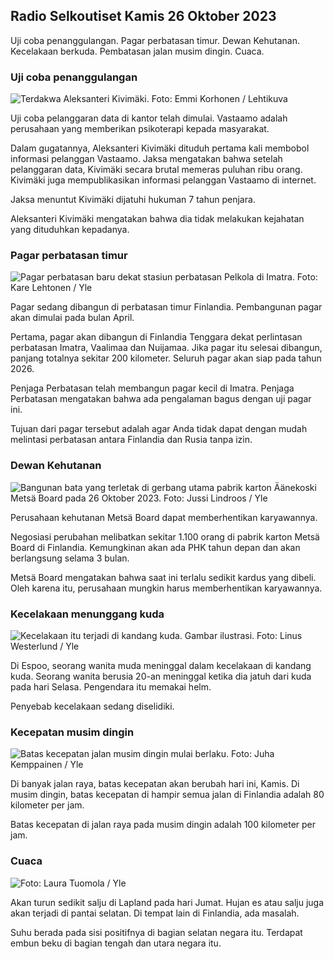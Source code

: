 ## Radio Selkoutiset Kamis 26 Oktober 2023

Uji coba penanggulangan. Pagar perbatasan timur. Dewan Kehutanan. Kecelakaan berkuda. Pembatasan jalan musim dingin. Cuaca.

### Uji coba penanggulangan

![Terdakwa Aleksanteri Kivimäki. Foto: Emmi Korhonen / Lehtikuva](https://images.cdn.yle.fi/image/upload/c_crop,h_2875,w_5112,x_0,y_568/ar_1.7777777777777777,c_fill,g_faces,h_675,w_1200/dpr_1.0/q_auto:eco/f_auto/fl_lossy/v1698305049/39-1191484653a13e7df175)

Uji coba pelanggaran data di kantor telah dimulai. Vastaamo adalah perusahaan yang memberikan psikoterapi kepada masyarakat.

Dalam gugatannya, Aleksanteri Kivimäki dituduh pertama kali membobol informasi pelanggan Vastaamo. Jaksa mengatakan bahwa setelah pelanggaran data, Kivimäki secara brutal memeras puluhan ribu orang. Kivimäki juga mempublikasikan informasi pelanggan Vastaamo di internet.

Jaksa menuntut Kivimäki dijatuhi hukuman 7 tahun penjara.

Aleksanteri Kivimäki mengatakan bahwa dia tidak melakukan kejahatan yang dituduhkan kepadanya.

### Pagar perbatasan timur

![Pagar perbatasan baru dekat stasiun perbatasan Pelkola di Imatra. Foto: Kare Lehtonen / Yle](https://images.cdn.yle.fi/image/upload/c_crop,h_2243,w_3993,x_0,y_0/ar_1.7777777777777777,c_fill,g_faces,h_675,w_1200/dpr_1.0/q_auto:eco/f_auto/fl_lossy/v1698323397/39-1191724653a55b2a04b0)

Pagar sedang dibangun di perbatasan timur Finlandia. Pembangunan pagar akan dimulai pada bulan April.

Pertama, pagar akan dibangun di Finlandia Tenggara dekat perlintasan perbatasan Imatra, Vaalimaa dan Nuijamaa. Jika pagar itu selesai dibangun, panjang totalnya sekitar 200 kilometer. Seluruh pagar akan siap pada tahun 2026.

Penjaga Perbatasan telah membangun pagar kecil di Imatra. Penjaga Perbatasan mengatakan bahwa ada pengalaman bagus dengan uji pagar ini.

Tujuan dari pagar tersebut adalah agar Anda tidak dapat dengan mudah melintasi perbatasan antara Finlandia dan Rusia tanpa izin.

### Dewan Kehutanan

![Bangunan bata yang terletak di gerbang utama pabrik karton Äänekoski Metsä Board pada 26 Oktober 2023. Foto: Jussi Lindroos / Yle](https://images.cdn.yle.fi/image/upload/c_crop,h_2267,w_4031,x_0,y_0/ar_1.7777777777777777,c_fill,g_faces,h_675,w_1200/dpr_1.0/q_auto:eco/f_auto/fl_lossy/v1698319726/39-1191672653a4ca1724ad)

Perusahaan kehutanan Metsä Board dapat memberhentikan karyawannya.

Negosiasi perubahan melibatkan sekitar 1.100 orang di pabrik karton Metsä Board di Finlandia. Kemungkinan akan ada PHK tahun depan dan akan berlangsung selama 3 bulan.

Metsä Board mengatakan bahwa saat ini terlalu sedikit kardus yang dibeli. Oleh karena itu, perusahaan mungkin harus memberhentikan karyawannya.

### Kecelakaan menunggang kuda

![Kecelakaan itu terjadi di kandang kuda. Gambar ilustrasi. Foto: Linus Westerlund / Yle](https://images.cdn.yle.fi/image/upload/c_crop,h_3375,w_6000,x_0,y_387/ar_1.7777777777777777,c_fill,g_faces,h_675,w_1200/dpr_1.0/q_auto:eco/f_auto/fl_lossy/v1692692625/39-116023264e46d0e45030)

Di Espoo, seorang wanita muda meninggal dalam kecelakaan di kandang kuda. Seorang wanita berusia 20-an meninggal ketika dia jatuh dari kuda pada hari Selasa. Pengendara itu memakai helm.

Penyebab kecelakaan sedang diselidiki.

### Kecepatan musim dingin

![Batas kecepatan jalan musim dingin mulai berlaku. Foto: Juha Kemppainen / Yle](https://images.cdn.yle.fi/image/upload/c_crop,h_2250,w_4000,x_0,y_0/ar_1.7777777777777777,c_fill,g_faces,h_675,w_1200/dpr_1.0/q_auto:eco/f_auto/fl_lossy/v1603287400/39-7327705f903747751c2)

Di banyak jalan raya, batas kecepatan akan berubah hari ini, Kamis. Di musim dingin, batas kecepatan di hampir semua jalan di Finlandia adalah 80 kilometer per jam.

Batas kecepatan di jalan raya pada musim dingin adalah 100 kilometer per jam.

### Cuaca

![ Foto: Laura Tuomola / Yle](https://images.cdn.yle.fi/image/upload/c_crop,h_1080,w_1919,x_0,y_0/ar_1.7777777777777777,c_fill,g_faces,h_675,w_1200/dpr_1.0/q_auto:eco/f_auto/fl_lossy/v1698292510/39-11913736539e2ff81a55)

Akan turun sedikit salju di Lapland pada hari Jumat. Hujan es atau salju juga akan terjadi di pantai selatan. Di tempat lain di Finlandia, ada masalah.

Suhu berada pada sisi positifnya di bagian selatan negara itu. Terdapat embun beku di bagian tengah dan utara negara itu.